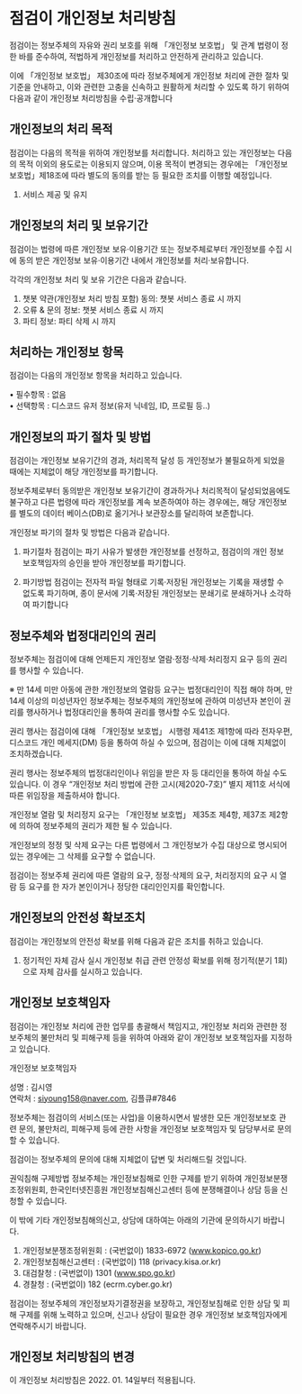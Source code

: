 # 점검이 개인정보 처리방침
점검이는 정보주체의 자유와 권리 보호를 위해 「개인정보 보호법」 및 관계 법령이 정한 바를 준수하여,
적법하게 개인정보를 처리하고 안전하게 관리하고 있습니다.

이에 「개인정보 보호법」 제30조에 따라 정보주체에게 개인정보 처리에 관한 절차 및 기준을 안내하고, 이와 관련한 고충을
신속하고 원활하게 처리할 수 있도록 하기 위하여 다음과 같이 개인정보 처리방침을 수립·공개합니다

## 개인정보의 처리 목적
 점검이는 다음의 목적을 위하여 개인정보를 처리합니다. 처리하고 있는 개인정보는 다음의 목적 이외의 용도로는 이용되지 않으며,
이용 목적이 변경되는 경우에는 「개인정보 보호법」제18조에 따라 별도의 동의를 받는 등 필요한 조치를 이행할 예정입니다.

1. 서비스 제공 및 유지

## 개인정보의 처리 및 보유기간
점검이는 법령에 따른 개인정보 보유·이용기간 또는 정보주체로부터 개인정보를
수집 시에 동의 받은 개인정보 보유·이용기간 내에서 개인정보를 처리·보유합니다.

각각의 개인정보 처리 및 보유 기간은 다음과 같습니다.
1. 챗봇 약관(개인정보 처리 방침 포함) 동의: 챗봇 서비스 종료 시 까지
2. 오류 & 문의 정보: 챗봇 서비스 종료 시 까지
3. 파티 정보: 파티 삭제 시 까지 

## 처리하는 개인정보 항목
점검이는 다음의 개인정보 항목을 처리하고 있습니다.

• 필수항목 : 없음<br>
• 선택항목 : 디스코드 유저 정보(유저 닉네임, ID, 프로필 등..)

## 개인정보의 파기 절차 및 방법
점검이는 개인정보 보유기간의 경과, 처리목적 달성 등 개인정보가 불필요하게 되었을 때에는
지체없이 해당 개인정보를 파기합니다.

정보주체로부터 동의받은 개인정보 보유기간이 경과하거나 처리목적이 달성되었음에도 불구하고 다른 법령에 따라
개인정보를 계속 보존하여야 하는 경우에는, 해당 개인정보를 별도의 데이터 베이스(DB)로 옮기거나 보관장소를 달리하여 보존합니다.

개인정보 파기의 절차 및 방법은 다음과 같습니다.

1. 파기절차
점검이는 파기 사유가 발생한 개인정보를 선정하고, 점검이의 개인 정보 보호책임자의 승인을 받아 개인정보를 파기합니다.

2. 파기방법
점검이는 전자적 파일 형태로 기록·저장된 개인정보는 기록을 재생할 수 없도록
파기하며, 종이 문서에 기록·저장된 개인정보는 분쇄기로 분쇄하거나 소각하여 파기합니다

## 정보주체와 법정대리인의 권리
정보주체는 점검이에 대해 언제든지 개인정보 열람·정정·삭제·처리정지 요구 등의 권리를 행사할 수 있습니다.

※ 만 14세 미만 아동에 관한 개인정보의 열람등 요구는 법정대리인이 직접 해야 하며, 만 14세 이상의 미성년자인 정보주체는 정보주체의 개인정보에 관하여
미성년자 본인이 권리를 행사하거나 법정대리인을 통하여 권리를 행사할 수도 있습니다.

권리 행사는 점검이에 대해 「개인정보 보호법」 시행령 제41조 제1항에 따라 전자우편, 디스코드 개인 메세지(DM) 등을 통하여 하실 수 있으며, 점검이는 이에 대해
지체없이 조치하겠습니다.

권리 행사는 정보주체의 법정대리인이나 위임을 받은 자 등 대리인을 통하여 하실 수도 있습니다.
이 경우 “개인정보 처리 방법에 관한 고시(제2020-7호)” 별지 제11호 서식에 따른 위임장을 제출하셔야 합니다.

개인정보 열람 및 처리정지 요구는 「개인정보 보호법」 제35조 제4항, 제37조 제2항에 의하여 정보주체의 권리가 제한 될 수 있습니다.

개인정보의 정정 및 삭제 요구는 다른 법령에서 그 개인정보가 수집 대상으로 명시되어 있는 경우에는 그 삭제를 요구할 수 없습니다.

점검이는 정보주체 권리에 따른 열람의 요구, 정정·삭제의 요구, 처리정지의 요구 시 열람 등 요구를 한 자가 본인이거나 정당한 대리인인지를 확인합니다.

## 개인정보의 안전성 확보조치
점검이는 개인정보의 안전성 확보를 위해 다음과 같은 조치를 취하고 있습니다.

1. 정기적인 자체 감사 실시
개인정보 취급 관련 안정성 확보를 위해 정기적(분기 1회)으로 자체 감사를 실시하고 있습니다.

## 개인정보 보호책임자
점검이는 개인정보 처리에 관한 업무를 총괄해서 책임지고, 개인정보 처리와
관련한 정보주체의 불만처리 및 피해구제 등을 위하여 아래와 같이 개인정보 보호책임자를 지정하고 있습니다.

개인정보 보호책임자

성명 : 김시영<br>
연락처 : siyoung158@naver.com, 김플큐#7846<br>

정보주체는 점검이의 서비스(또는 사업)을 이용하시면서 발생한 모든 개인정보보호 관련 문의, 불만처리, 피해구제 등에 관한
사항을 개인정보 보호책임자 및 담당부서로 문의할 수 있습니다.

점검이는 정보주체의 문의에 대해 지체없이 답변 및 처리해드릴 것입니다.

권익침해 구제방법
정보주체는 개인정보침해로 인한 구제를 받기 위하여 개인정보분쟁조정위원회, 한국인터넷진흥원 개인정보침해신고센터 등에
분쟁해결이나 상담 등을 신청할 수 있습니다.

이 밖에 기타 개인정보침해의신고, 상담에 대하여는 아래의 기관에 문의하시기 바랍니다.

1. 개인정보분쟁조정위원회 : (국번없이) 1833-6972 (www.kopico.go.kr)
2. 개인정보침해신고센터 : (국번없이) 118 (privacy.kisa.or.kr)
3. 대검찰청 : (국번없이) 1301 (www.spo.go.kr)
4. 경찰청 : (국번없이) 182 (ecrm.cyber.go.kr)

점검이는 정보주체의 개인정보자기결정권을 보장하고, 개인정보침해로 인한 상담 및 피해 구제를 위해 노력하고 있으며,
신고나 상담이 필요한 경우 개인정보 보호책임자에게 연락해주시기 바랍니다.

## 개인정보 처리방침의 변경
이 개인정보 처리방침은 2022. 01. 14일부터 적용됩니다. 
